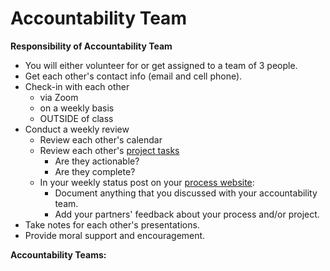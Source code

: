 # Accountability Team

**Responsibility of Accountability Team**

* You will either volunteer for or get assigned to a team of 3 people. 
* Get each other's contact info \(email and cell phone\).
* Check-in with each other 
  * via Zoom 
  * on a weekly basis 
  * OUTSIDE of class
* Conduct a weekly review
  * Review each other's calendar
  * Review each other's [project tasks](personal_kanban.md)
    * Are they actionable?
    * Are they complete?
  * In your weekly status post on your [process website](../pre-work/website.md):
    * Document anything that you discussed with your accountability team.
    * Add your partners' feedback about your process and/or project.
* Take notes for each other's presentations.
* Provide moral support and encouragement.

**Accountability Teams:**

